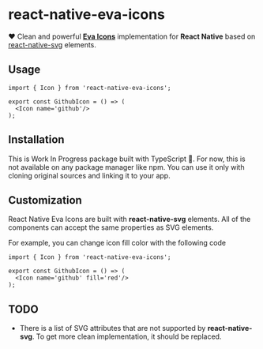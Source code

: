 # react-native-eva-icons

❤️ Clean and powerful [**Eva Icons**][link:eva-icons] implementation for **React Native** based on [react-native-svg][link:react-native-svg] elements.

## Usage

```tsx
import { Icon } from 'react-native-eva-icons';

export const GithubIcon = () => (
  <Icon name='github'/>
);
```

## Installation

This is Work In Progress package built with TypeScript 🤗.
For now, this is not available on any package manager like npm.
You can use it only with cloning original sources and linking it to your app.

## Customization

React Native Eva Icons are built with  **react-native-svg** elements. All of the components can accept the same properties as SVG elements.

For example, you can change icon fill color with the following code

```tsx
import { Icon } from 'react-native-eva-icons';

export const GithubIcon = () => (
  <Icon name='github' fill='red'/>
);
```

## TODO

* There is a list of SVG attributes that are not supported by **react-native-svg**. To get more clean implementation, it should be replaced.

[link:eva-icons]: https://github.com/akveo/eva-icons
[link:react-native-svg]: https://github.com/react-native-community/react-native-svg
